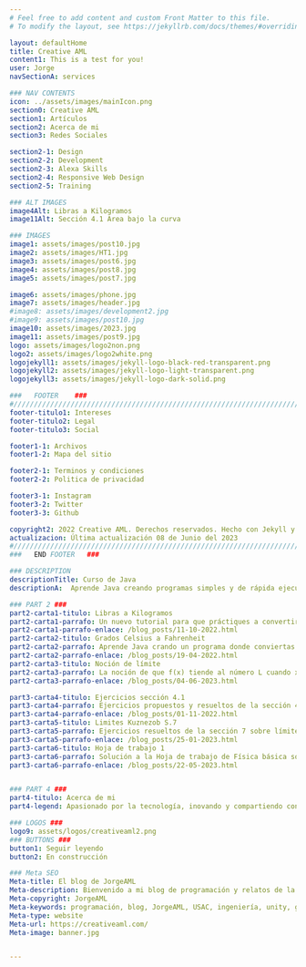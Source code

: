 ```yaml
---
# Feel free to add content and custom Front Matter to this file.
# To modify the layout, see https://jekyllrb.com/docs/themes/#overriding-theme-defaults

layout: defaultHome
title: Creative AML
content1: This is a test for you!
user: Jorge
navSectionA: services

### NAV CONTENTS
icon: ../assets/images/mainIcon.png
section0: Creative AML
section1: Artículos
section2: Acerca de mi
section3: Redes Sociales

section2-1: Design
section2-2: Development
section2-3: Alexa Skills
section2-4: Responsive Web Design
section2-5: Training

### ALT IMAGES
image4Alt: Libras a Kilogramos
image11Alt: Sección 4.1 Area bajo la curva

### IMAGES
image1: assets/images/post10.jpg
image2: assets/images/HT1.jpg
image3: assets/images/post6.jpg
image4: assets/images/post8.jpg
image5: assets/images/post7.jpg

image6: assets/images/phone.jpg
image7: assets/images/header.jpg
#image8: assets/images/development2.jpg
#image9: assets/images/post10.jpg
image10: assets/images/2023.jpg
image11: assets/images/post9.jpg
logo: assets/images/logo2non.png
logo2: assets/images/logo2white.png
logojekyll1: assets/images/jekyll-logo-black-red-transparent.png
logojekyll2: assets/images/jekyll-logo-light-transparent.png
logojekyll3: assets/images/jekyll-logo-dark-solid.png

###   FOOTER    ###
#//////////////////////////////////////////////////////////////////////////////
footer-titulo1: Intereses
footer-titulo2: Legal
footer-titulo3: Social

footer1-1: Archivos
footer1-2: Mapa del sitio

footer2-1: Terminos y condiciones
footer2-2: Politica de privacidad

footer3-1: Instagram
footer3-2: Twitter
footer3-3: Github

copyright2: 2022 Creative AML. Derechos reservados. Hecho con Jekyll y MathJax
actualizacion: Última actualización 08 de Junio del 2023
#//////////////////////////////////////////////////////////////////////////////
###   END FOOTER   ###

### DESCRIPTION
descriptionTitle: Curso de Java
descriptionA:  Aprende Java creando programas simples y de rápida ejecución visitando los tutoriales que tengo planeado hacer cada semana

### PART 2 ###
part2-carta1-titulo: Libras a Kilogramos
part2-carta1-parrafo: Un nuevo tutorial para que práctiques a convertir libras a kilogramos usando Java.
part2-carta1-parrafo-enlace: /blog_posts/11-10-2022.html
part2-carta2-titulo: Grados Celsius a Fahrenheit
part2-carta2-parrafo: Aprende Java crando un programa donde conviertas de grados Celsius a Fahrenheit.
part2-carta2-parrafo-enlace: /blog_posts/19-04-2022.html
part2-carta3-titulo: Noción de límite
part2-carta3-parrafo: La noción de que f(x) tiende al número L cuando x tiende al número a se define como una aproximación arbitraria  a un número finito
part2-carta3-parrafo-enlace: /blog_posts/04-06-2023.html

part3-carta4-titulo: Ejercicios sección 4.1
part3-carta4-parrafo: Ejercicios propuestos y resueltos de la sección 4.1 de matemática básica 2 del Ing. Miguel Castillo semestre 2022.
part3-carta4-parrafo-enlace: /blog_posts/01-11-2022.html
part3-carta5-titulo: Limites Kuznezob S.7
part3-carta5-parrafo: Ejercicios resueltos de la sección 7 sobre límites y su continuidad en algún punto sobre la gráfica.
part3-carta5-parrafo-enlace: /blog_posts/25-01-2023.html
part3-carta6-titulo: Hoja de trabajo 1
part3-carta6-parrafo: Solución a la Hoja de trabajo de Física básica sobre los temas de vectores y cifras significativas
part3-carta6-parrafo-enlace: /blog_posts/22-05-2023.html


### PART 4 ###
part4-titulo: Acerca de mi
part4-legend: Apasionado por la tecnología, inovando y compartiendo conocimiento, creador de proyectos, humanitario, constructor, comunicador y diseñador, pero mis áreas más fuertes son las últimas dos. Analítico sobre todo en las áreas de las matemáticas. Encuentrame en Twitch como sarcoplasmagt hago transmisiones sobre como usar Autocad y diseño 3D. Sigueme y escucha mis producciones en Spotify como JorgeAMl.

### LOGOS ###
logo9: assets/logos/creativeaml2.png
### BUTTONS ###
button1: Seguir leyendo
button2: En construcción

### Meta SEO
Meta-title: El blog de JorgeAML
Meta-description: Bienvenido a mi blog de programación y relatos de la vida diaria en la Universidad. Acá te enseñare algunos trucos para páginas web o tareas que he encontrado.
Meta-copyright: JorgeAML
Meta-keywords: programación, blog, JorgeAML, USAC, ingeniería, unity, game development, java, html, css
Meta-type: website
Meta-url: https://creativeaml.com/
Meta-image: banner.jpg


---
```

 


